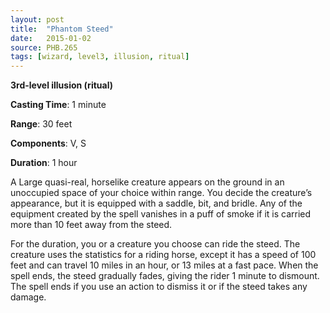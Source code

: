 ```yaml
---
layout: post
title:  "Phantom Steed"
date:   2015-01-02
source: PHB.265
tags: [wizard, level3, illusion, ritual]
---
```


**3rd-level illusion (ritual)**

**Casting Time**: 1 minute

**Range**: 30 feet

**Components**: V, S

**Duration**: 1 hour

A Large quasi-real, horselike creature appears on the ground in an unoccupied space of your choice within range. You decide the creature’s appearance, but it is equipped with a saddle, bit, and bridle. Any of the equipment created by the spell vanishes in a puff of smoke if it is carried more than 10 feet away from the steed.

For the duration, you or a creature you choose can ride the steed. The creature uses the statistics for a riding horse, except it has a speed of 100 feet and can travel 10 miles in an hour, or 13 miles at a fast pace. When the spell ends, the steed gradually fades, giving the rider 1 minute to dismount. The spell ends if you use an action to dismiss it or if the steed takes any damage.
